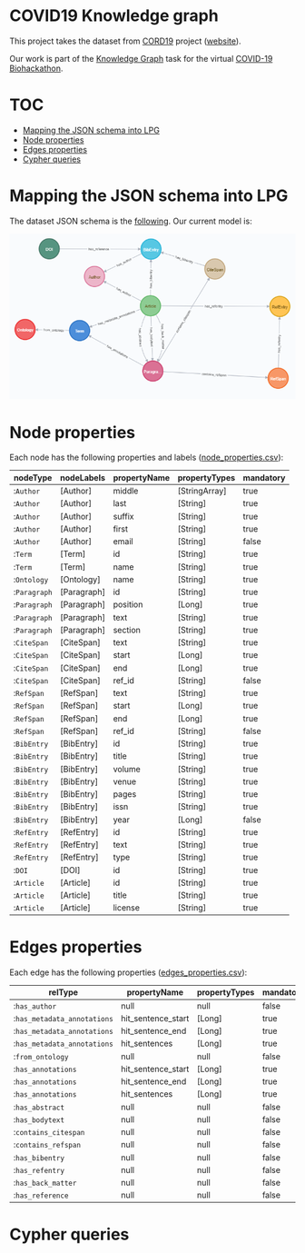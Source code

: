 # COVID19 Knowledge graph

This project takes the dataset from [CORD19](https://github.com/SciBiteLabs/CORD19) project ([website](https://pages.semanticscholar.org/coronavirus-research)).

Our work is part of the [Knowledge Graph](https://github.com/virtual-biohackathons/covid-19-bh20/wiki/KnowledgeGraph) task for the virtual [COVID-19 Biohackathon](https://github.com/virtual-biohackathons/covid-19-bh20).

# TOC

* [Mapping the JSON schema into LPG](#mapping-the-json-schema-into-lpg)
* [Node properties](#node-properties)
* [Edges properties](#edges-properties)
* [Cypher queries](#cypher-queries)

# Mapping the JSON schema into LPG

The dataset JSON schema is the [following](https://ai2-semanticscholar-cord-19.s3-us-west-2.amazonaws.com/2020-03-13/json_schema.txt).
Our current model is:

![JSON schema to LPG](model/model.png)

# Node properties

Each node has the following properties and labels ([node_properties.csv](model/node_properties.csv)):

|nodeType    |nodeLabels |propertyName|propertyTypes|mandatory|
|------------|-----------|------------|-------------|---------|
|:`Author`   |[Author]   |middle      |[StringArray]|true     |
|:`Author`   |[Author]   |last        |[String]     |true     |
|:`Author`   |[Author]   |suffix      |[String]     |true     |
|:`Author`   |[Author]   |first       |[String]     |true     |
|:`Author`   |[Author]   |email       |[String]     |false    |
|:`Term`     |[Term]     |id          |[String]     |true     |
|:`Term`     |[Term]     |name        |[String]     |true     |
|:`Ontology` |[Ontology] |name        |[String]     |true     |
|:`Paragraph`|[Paragraph]|id          |[String]     |true     |
|:`Paragraph`|[Paragraph]|position    |[Long]       |true     |
|:`Paragraph`|[Paragraph]|text        |[String]     |true     |
|:`Paragraph`|[Paragraph]|section     |[String]     |true     |
|:`CiteSpan` |[CiteSpan] |text        |[String]     |true     |
|:`CiteSpan` |[CiteSpan] |start       |[Long]       |true     |
|:`CiteSpan` |[CiteSpan] |end         |[Long]       |true     |
|:`CiteSpan` |[CiteSpan] |ref_id      |[String]     |false    |
|:`RefSpan`  |[RefSpan]  |text        |[String]     |true     |
|:`RefSpan`  |[RefSpan]  |start       |[Long]       |true     |
|:`RefSpan`  |[RefSpan]  |end         |[Long]       |true     |
|:`RefSpan`  |[RefSpan]  |ref_id      |[String]     |false    |
|:`BibEntry` |[BibEntry] |id          |[String]     |true     |
|:`BibEntry` |[BibEntry] |title       |[String]     |true     |
|:`BibEntry` |[BibEntry] |volume      |[String]     |true     |
|:`BibEntry` |[BibEntry] |venue       |[String]     |true     |
|:`BibEntry` |[BibEntry] |pages       |[String]     |true     |
|:`BibEntry` |[BibEntry] |issn        |[String]     |true     |
|:`BibEntry` |[BibEntry] |year        |[Long]       |false    |
|:`RefEntry` |[RefEntry] |id          |[String]     |true     |
|:`RefEntry` |[RefEntry] |text        |[String]     |true     |
|:`RefEntry` |[RefEntry] |type        |[String]     |true     |
|:`DOI`      |[DOI]      |id          |[String]     |true     |
|:`Article`  |[Article]  |id          |[String]     |true     |
|:`Article`  |[Article]  |title       |[String]     |true     |
|:`Article`  |[Article]  |license     |[String]     |true     |

# Edges properties

Each edge has the following properties ([edges_properties.csv](model/edges_properties.csv)):

|relType                    |propertyName      |propertyTypes|mandatory|
|---------------------------|------------------|-------------|---------|
|:`has_author`              |null              |null         |false    |
|:`has_metadata_annotations`|hit_sentence_start|[Long]       |true     |
|:`has_metadata_annotations`|hit_sentence_end  |[Long]       |true     |
|:`has_metadata_annotations`|hit_sentences     |[Long]       |true     |
|:`from_ontology`           |null              |null         |false    |
|:`has_annotations`         |hit_sentence_start|[Long]       |true     |
|:`has_annotations`         |hit_sentence_end  |[Long]       |true     |
|:`has_annotations`         |hit_sentences     |[Long]       |true     |
|:`has_abstract`            |null              |null         |false    |
|:`has_bodytext`            |null              |null         |false    |
|:`contains_citespan`       |null              |null         |false    |
|:`contains_refspan`        |null              |null         |false    |
|:`has_bibentry`            |null              |null         |false    |
|:`has_refentry`            |null              |null         |false    |
|:`has_back_matter`         |null              |null         |false    |
|:`has_reference`           |null              |null         |false    |

# Cypher queries

